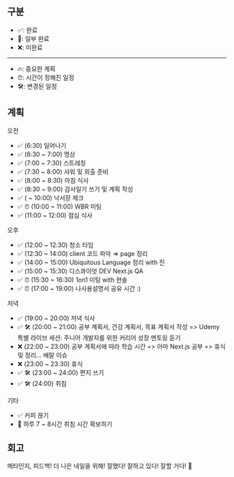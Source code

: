 ## 구분

- ✅: 완료
- 🔶: 일부 완료
- ❌: 미완료

---

- 🔥: 중요한 계획
- ⏰: 시간이 정해진 일정
- 🛠️: 변경된 일정

## 계획

오전

- ✅ (6:30) 일어나기
- ✅ (6:30 ~ 7:00) 명상
- ✅ (7:00 ~ 7:30) 스트레칭
- ✅ (7:30 ~ 8:00) 샤워 및 외출 준비
- ✅ (8:00 ~ 8:30) 아침 식사
- ✅ (8:30 ~ 9:00) 감사일기 쓰기 및 계획 작성
- ✅ ( ~ 10:00) 낙서장 체크
- ✅ ⏰ (10:00 ~ 11:00) WBR 미팅
- ✅ (11:00 ~ 12:00) 점심 식사

오후

- ✅ (12:00 ~ 12:30) 청소 타임
- ✅ (12:30 ~ 14:00) client 코드 파악 ⇒ page 정리
- ✅ (14:00 ~ 15:00) Ubiquitous Language 정리 with 진
- ✅ (15:00 ~ 15:30) 디스콰이엇 DEV Next.js QA
- ✅ ⏰ (15:30 ~ 16:30) 1on1 미팅 with 현솔
- ✅ ⏰ (17:00 ~ 19:00) 나사용설명서 공유 시간 :)

저녁

- ✅ (19:00 ~ 20:00) 저녁 식사
- ✅ 🛠️ (20:00 ~ 21:00) 공부 계획서, 건강 계획서, 목표 계획서 작성 => Udemy 특별 라이브 세션: 주니어 개발자를 위한 커리어 성장 멘토링 듣기
- ❌ (22:00 ~ 23:00) 공부 계획서에 따라 학습 시간 => 아마 Next.js 공부 => 휴식 및 정리... 배탈 이슈 
- ❌ (23:00 ~ 23:30) 휴식
- ✅ 🛠️ (23:00 ~ 24:00) 편지 쓰기
- ✅ 🛠️ (24:00) 취침

기타

- ✅ 커피 끊기
- 🔶 하루 7 ~ 8시간 취침 시간 확보하기

## 회고

메타인지, 피드백!
더 나은 내일을 위해! 잘했다! 잘하고 있다! 잘할 거다! 🥰
